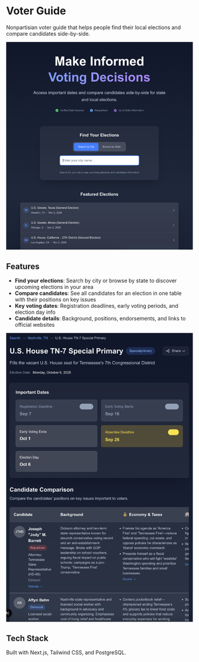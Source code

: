# Voter Guide

Nonpartisian voter guide that helps people find their local elections and compare candidates side-by-side.

![Voter Guide Home Page](public/vg-screenshot-home.png)

## Features

- **Find your elections**: Search by city or browse by state to discover upcoming elections in your area
- **Compare candidates**: See all candidates for an election in one table with their positions on key issues
- **Key voting dates**: Registration deadlines, early voting periods, and election day info
- **Candidate details**: Background, positions, endorsements, and links to official websites

![Mobile View](public/vg-screenshot-mobile.png)

## Tech Stack

Built with Next.js, Tailwind CSS, and PostgreSQL.
